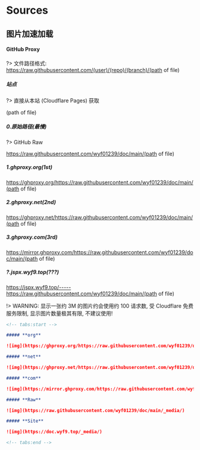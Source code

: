 # Sources

## 图片加速加载

<!-- tabs:start -->

#### **GitHub Proxy**

?>  文件路径格式: https://raw.githubusercontent.com/(user)/(repo)/(branch)/(path of file)

##### **站点**

?> 直接从本站 (Cloudflare Pages) 获取

(path of file)

##### **0.原始路径(最慢)**

?> GitHub Raw

https://raw.githubusercontent.com/wyf01239/doc/main/(path of file)

##### **1.ghproxy.org(1st)**

https://ghproxy.org/https://raw.githubusercontent.com/wyf01239/doc/main/(path of file)

##### **2.ghproxy.net(2nd)**

https://ghproxy.net/https://raw.githubusercontent.com/wyf01239/doc/main/(path of file)

##### **3.ghproxy.com(3rd)**

https://mirror.ghproxy.com/https://raw.githubusercontent.com/wyf01239/doc/main/(path of file)

##### **?.jspx.wyf9.top(???)**

https://jspx.wyf9.top/-----https://raw.githubusercontent.com/wyf01239/doc/main/(path of file)

!> WARNING: 显示一张约 3M 的图片约会使用约 100 请求数, 受 Cloudflare 免费服务限制, 显示图片数量极其有限, 不建议使用!

<!-- tabs:end -->

```md
<!-- tabs:start -->

##### **org**

![img](https://ghproxy.org/https://raw.githubusercontent.com/wyf01239/doc/main/_media/)

##### **net**

![img](https://ghproxy.net/https://raw.githubusercontent.com/wyf01239/doc/main/_media/)

##### **com**

![img](https://mirror.ghproxy.com/https://raw.githubusercontent.com/wyf01239/doc/main/_media/)

##### **Raw**

![img](https://raw.githubusercontent.com/wyf01239/doc/main/_media/)

##### **Site**

![img](https://doc.wyf9.top/_media/)

<!-- tabs:end -->
```